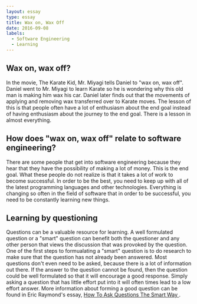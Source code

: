 ```yaml
---
layout: essay
type: essay
title: Wax on, Wax Off
date: 2016-09-08
labels:
  - Software Engineering
  - Learning
---
```


<H2>Wax on, wax off?</H2>

In the movie, The Karate Kid, Mr. Miyagi tells Daniel to "wax on, wax off". Daniel went to Mr. Miyagi to learn Karate so he is wondering why this old man is making him wax his car. Daniel later finds out that the movements of applying and removing wax transferred over to Karate moves. The lesson of this is that people often have a lot of enthusiasm about the end goal instead of having enthusiasm about the journey to the end goal. There is a lesson in almost everything.

<H2>How does "wax on, wax off" relate to software engineering?</H2>

There are some people that get into software engineering because they hear that they have the possibility of making a lot of money. This is the end goal. What these people do not realize is that it takes a lot of work to become successful. In order to be the best, you need to keep up with all of the latest programming languages and other technologies. Everything is changing so often in the field of software that in order to be successful, you need to be constantly learning new things.

<H2>Learning by questioning</H2>

Questions can be a valuable resource for learning. A well formulated question or a "smart" question can benefit both the questioner and any other person that views the discussion that was provoked by the question. One of the first steps to formualating a "smart" question is to do research to make sure that the question has not already been answered. Most questions don't even need to be asked, because there is a lot of information out there. If the answer to the question cannot be found, then the question could be well formulated so that it will encourage a good response. Simply asking a question that has little effort put into it will often times lead to a low effort answer. More information about forming a good question can be found in Eric Raymond's essay, <a href="http://www.catb.org/esr/faqs/smart-questions.html" target="_blank"> How To Ask Questions The Smart Way </a>.


